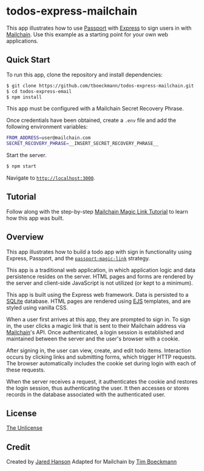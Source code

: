 # todos-express-mailchain

This app illustrates how to use [Passport](https://www.passportjs.org/) with
[Express](https://expressjs.com/) to sign users in with [Mailchain](https://mailchain.com).
Use this example as a starting point for your own web applications.

## Quick Start

To run this app, clone the repository and install dependencies:

```bash
$ git clone https://github.com/tboeckmann/todos-express-mailchain.git
$ cd todos-express-email
$ npm install
```

This app must be configured with a Mailchain Secret Recovery Phrase.

Once credentials have been obtained, create a `.env` file and add the following
environment variables:

```sh
FROM_ADDRESS=user@mailchain.com
SECRET_RECOVERY_PHRASE=__INSERT_SECRET_RECOVERY_PHRASE__
```

Start the server.

```bash
$ npm start
```

Navigate to [`http://localhost:3000`](http://localhost:3000).

## Tutorial

Follow along with the step-by-step [Mailchain Magic Link Tutorial](https://github.com/tboeckmann/www.passportjs.org/tree/mailchain-tutorial/books/tutorials/mailchain)
to learn how this app was built.

## Overview

This app illustrates how to build a todo app with sign in functionality using
Express, Passport, and the [`passport-magic-link`](https://www.passportjs.org/packages/passport-magic-link/)
strategy.

This app is a traditional web application, in which application logic and data
persistence resides on the server.  HTML pages and forms are rendered by the
server and client-side JavaScript is not utilized (or kept to a minimum).

This app is built using the Express web framework.  Data is persisted to a
[SQLite](https://www.sqlite.org/) database.  HTML pages are rendered using [EJS](https://ejs.co/)
templates, and are styled using vanilla CSS.

When a user first arrives at this app, they are prompted to sign in.  To sign
in, the user clicks a magic link that is sent to their Mailchain address via
[Mailchain](https://mailchain.com/)'s API.  Once authenticated, a login session is
established and maintained between the server and the user's browser with a
cookie.

After signing in, the user can view, create, and edit todo items.  Interaction
occurs by clicking links and submitting forms, which trigger HTTP requests.
The browser automatically includes the cookie set during login with each of
these requests.

When the server receives a request, it authenticates the cookie and restores the
login session, thus authenticating the user.  It then accesses or stores records
in the database associated with the authenticated user.

## License

[The Unlicense](https://opensource.org/licenses/unlicense)

## Credit

Created by [Jared Hanson](https://www.jaredhanson.me/)
Adapted for Mailchain by [Tim Boeckmann](https://github.com/tboeckmann/)